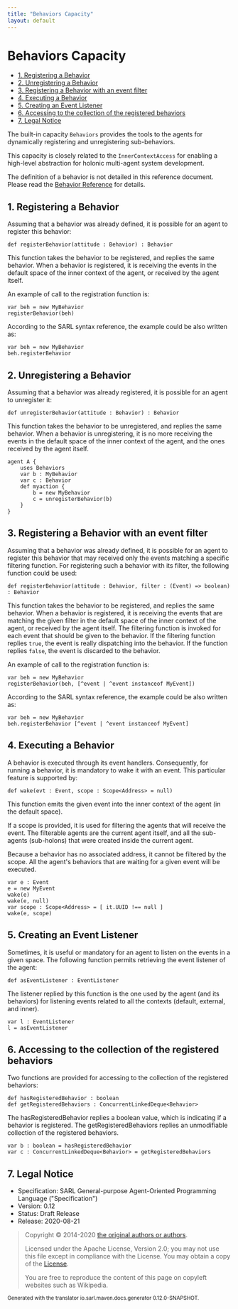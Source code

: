 ```yaml
---
title: "Behaviors Capacity"
layout: default
---
```


# Behaviors Capacity


<ul class="page_outline" id="page_outline">

<li><a href="#1-registering-a-behavior">1. Registering a Behavior</a></li>
<li><a href="#2-unregistering-a-behavior">2. Unregistering a Behavior</a></li>
<li><a href="#3-registering-a-behavior-with-an-event-filter">3. Registering a Behavior with an event filter</a></li>
<li><a href="#4-executing-a-behavior">4. Executing a Behavior</a></li>
<li><a href="#5-creating-an-event-listener">5. Creating an Event Listener</a></li>
<li><a href="#6-accessing-to-the-collection-of-the-registered-behaviors">6. Accessing to the collection of the registered behaviors</a></li>
<li><a href="#7-legal-notice">7. Legal Notice</a></li>

</ul>


The built-in capacity `Behaviors` provides the tools to the agents for dynamically
registering and unregistering sub-behaviors.

This capacity is closely related to the `InnerContextAccess` for enabling a
high-level abstraction for holonic multi-agent system development.



The definition of a behavior is not detailed in this reference document.
Please read the [Behavior Reference](../Behavior.html) for details.





## 1. Registering a Behavior

Assuming that a behavior was already defined, it is possible for an agent to register this behavior:

```sarl
def registerBehavior(attitude : Behavior) : Behavior
```


This function takes the behavior to be registered, and replies the same behavior.
When a behavior is registered, it is receiving the events in the default space of
the inner context of the agent, or received by the agent itself.

An example of call to the registration function is:

```sarl
var beh = new MyBehavior
registerBehavior(beh)
```



According to the SARL syntax reference, the example could be also written as: 

```sarl
var beh = new MyBehavior
beh.registerBehavior
```



## 2. Unregistering a Behavior

Assuming that a behavior was already registered, it is possible for an agent to unregister it:

```sarl
def unregisterBehavior(attitude : Behavior) : Behavior
```



This function takes the behavior to be unregistered, and replies the same behavior.
When a behavior is unregistering, it is no more receiving the events
in the default space of the inner context of the agent, and the ones received by the
agent itself.

```sarl
agent A {
	uses Behaviors
	var b : MyBehavior
	var c : Behavior
	def myaction {
		b = new MyBehavior
		c = unregisterBehavior(b)
	}
}
```



## 3. Registering a Behavior with an event filter

Assuming that a behavior was already defined, it is possible for an agent to
register this behavior that may received only the events matching a specific
filtering function. For registering such a behavior with its filter, the
following function could be used:

```sarl
def registerBehavior(attitude : Behavior, filter : (Event) => boolean) : Behavior
```



This function takes the behavior to be registered, and replies the same behavior.
When a behavior is registered, it is receiving the events that are matching the given
filter in the default space of the inner context of the agent, or received by the agent
itself.
The filtering function is invoked for each event that should be given to the behavior.
If the filtering function replies `true`, the event is really dispatching into the behavior.
If the function replies `false`, the event is discarded to the behavior.

An example of call to the registration function is:

```sarl
var beh = new MyBehavior
registerBehavior(beh, [^event | ^event instanceof MyEvent])
```



According to the SARL syntax reference, the example could be also written as: 

```sarl
var beh = new MyBehavior
beh.registerBehavior [^event | ^event instanceof MyEvent]
```



## 4. Executing a Behavior

A behavior is executed through its event handlers. Consequently, for running a behavior, it is mandatory
to wake it with an event. This particular feature is supported by:

```sarl
def wake(evt : Event, scope : Scope<Address> = null)
```



This function emits the given event into the inner context of the agent (in the default space).

If a scope is provided, it is used for filtering the agents that will
receive the event. The filterable agents are the current agent itself, and
all the sub-agents (sub-holons) that were created inside the current agent.

<importantnote>Because a behavior has no associated address, it cannot be
filtered by the scope. All the agent's behaviors that are waiting for a given event will 
be executed.</importantnote>

```sarl
var e : Event
e = new MyEvent
wake(e)
wake(e, null)
var scope : Scope<Address> = [ it.UUID !== null ]
wake(e, scope)
```



## 5. Creating an Event Listener

Sometimes, it is useful or mandatory for an agent to listen on the events in a
given space. The following function permits retrieving the event listener of
the agent:

```sarl
def asEventListener : EventListener
```



The listener replied by this function is the one used by the agent (and its behaviors)
for listening events related to all the contexts (default, external, and inner).

```sarl
var l : EventListener
l = asEventListener
```



## 6. Accessing to the collection of the registered behaviors

Two functions are provided for accessing to the collection of the registered behaviors:

```sarl
def hasRegisteredBehavior : boolean
def getRegisteredBehaviors : ConcurrentLinkedDeque<Behavior>
```



The hasRegisteredBehavior replies a boolean value, which is indicating if
a behavior is registered.
The getRegisteredBehaviors replies an unmodifiable collection of the registered behaviors.

```sarl
var b : boolean = hasRegisteredBehavior
var c : ConcurrentLinkedDeque<Behavior> = getRegisteredBehaviors
```




## 7. Legal Notice

* Specification: SARL General-purpose Agent-Oriented Programming Language ("Specification")
* Version: 0.12
* Status: Draft Release
* Release: 2020-08-21

> Copyright &copy; 2014-2020 [the original authors or authors](http://www.sarl.io/about/index.html).
>
> Licensed under the Apache License, Version 2.0;
> you may not use this file except in compliance with the License.
> You may obtain a copy of the [License](http://www.apache.org/licenses/LICENSE-2.0).
>
> You are free to reproduce the content of this page on copyleft websites such as Wikipedia.

<small>Generated with the translator io.sarl.maven.docs.generator 0.12.0-SNAPSHOT.</small>
